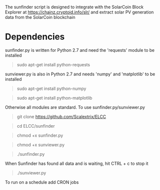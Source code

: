 The sunfinder script is designed to integrate with the SolarCoin Block Explorer at https://chainz.cryptoid.info/slr/
and extract solar PV generation data from the SolarCoin blockchain

# Dependencies

sunfinder.py is written for Python 2.7 and need the 'requests' module to be installed

> sudo apt-get install python-requests

sunviewer.py is also in Python 2.7 and needs 'numpy' and 'matplotlib' to be installed

> sudo apt-get install python-numpy

> sudo apt-get install python-matplotlib

Otherwise all modules are standard.  To use sunfinder.py/sunviewer.py

> git clone https://github.com/Scalextrix/ELCC

> cd ELCC/sunfinder

> chmod +x sunfinder.py

> chmod +x sunviewer.py

> ./sunfinder.py

When Sunfinder has found all data and is waiting, hit CTRL + c to stop it

> ./sunviewer.py

To run on a schedule add CRON jobs

